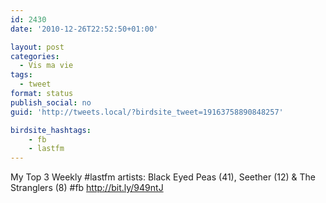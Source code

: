 ```yaml
---
id: 2430
date: '2010-12-26T22:52:50+01:00'

layout: post
categories:
  - Vis ma vie
tags:
  - tweet
format: status
publish_social: no
guid: 'http://tweets.local/?birdsite_tweet=19163758890848257'

birdsite_hashtags:
    - fb
    - lastfm
---
```


My Top 3 Weekly #lastfm artists: Black Eyed Peas (41), Seether (12) &amp; The Stranglers (8) #fb http://bit.ly/949ntJ